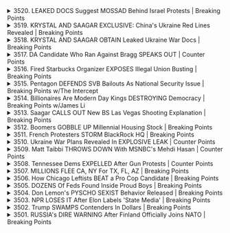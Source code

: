 <details>
<summary>3520. LEAKED DOCS Suggest MOSSAD Behind Israel Protests | Breaking Points</summary><br>

<a href="https://www.youtube.com/watch?v=ZUhcNqBrfo8" target="_blank">
    <img src="https://img.youtube.com/vi/ZUhcNqBrfo8/maxresdefault.jpg" 
        alt="[Youtube]" width="200">
</a>

# LEAKED DOCS Suggest MOSSAD Behind Israel Protests | Breaking Points


</details>

<details>
<summary>3519. KRYSTAL AND SAAGAR EXCLUSIVE: China's Ukraine Red Lines Revealed | Breaking Points</summary><br>

<a href="https://www.youtube.com/watch?v=K33w2u9QeIE" target="_blank">
    <img src="https://img.youtube.com/vi/K33w2u9QeIE/maxresdefault.jpg" 
        alt="[Youtube]" width="200">
</a>

# KRYSTAL AND SAAGAR EXCLUSIVE: China's Ukraine Red Lines Revealed | Breaking Points


</details>

<details>
<summary>3518. KRYSTAL AND SAAGAR OBTAIN Leaked Ukraine War Docs | Breaking Points</summary><br>

<a href="https://www.youtube.com/watch?v=BBWZggYofYw" target="_blank">
    <img src="https://img.youtube.com/vi/BBWZggYofYw/maxresdefault.jpg" 
        alt="[Youtube]" width="200">
</a>

# KRYSTAL AND SAAGAR OBTAIN Leaked Ukraine War Docs | Breaking Points


</details>

<details>
<summary>3517. DA Candidate Who Ran Against Bragg SPEAKS OUT | Counter Points</summary><br>

<a href="https://www.youtube.com/watch?v=AIWDxFfA4Kk" target="_blank">
    <img src="https://img.youtube.com/vi/AIWDxFfA4Kk/maxresdefault.jpg" 
        alt="[Youtube]" width="200">
</a>

# DA Candidate Who Ran Against Bragg SPEAKS OUT | Counter Points


</details>

<details>
<summary>3516. Fired Starbucks Organizer EXPOSES Illegal Union Busting | Breaking Points</summary><br>

<a href="https://www.youtube.com/watch?v=kyQtGgUVdjM" target="_blank">
    <img src="https://img.youtube.com/vi/kyQtGgUVdjM/maxresdefault.jpg" 
        alt="[Youtube]" width="200">
</a>

# Fired Starbucks Organizer EXPOSES Illegal Union Busting | Breaking Points


</details>

<details>
<summary>3515. Pentagon DEFENDS SVB Bailouts As National Security Issue | Breaking Points w/The Intercept</summary><br>

<a href="https://www.youtube.com/watch?v=g1ZCR7biH2I" target="_blank">
    <img src="https://img.youtube.com/vi/g1ZCR7biH2I/maxresdefault.jpg" 
        alt="[Youtube]" width="200">
</a>

# Pentagon DEFENDS SVB Bailouts As National Security Issue | Breaking Points w/The Intercept


</details>

<details>
<summary>3514. Billionaires Are Modern Day Kings DESTROYING Democracy | Breaking Points w/James Li</summary><br>

<a href="https://www.youtube.com/watch?v=x1pZivBZjFw" target="_blank">
    <img src="https://img.youtube.com/vi/x1pZivBZjFw/maxresdefault.jpg" 
        alt="[Youtube]" width="200">
</a>

# Billionaires Are Modern Day Kings DESTROYING Democracy | Breaking Points w/James Li


</details>

<details>
<summary>3513. Saagar CALLS OUT New BS Las Vegas Shooting Explanation | Breaking Points</summary><br>

<a href="https://www.youtube.com/watch?v=EbcFKBU-Y4Q" target="_blank">
    <img src="https://img.youtube.com/vi/EbcFKBU-Y4Q/maxresdefault.jpg" 
        alt="[Youtube]" width="200">
</a>

# Saagar CALLS OUT New BS Las Vegas Shooting Explanation | Breaking Points


</details>

<details>
<summary>3512. Boomers GOBBLE UP Millennial Housing Stock | Breaking Points</summary><br>

<a href="https://www.youtube.com/watch?v=e9K_HZwjeaU" target="_blank">
    <img src="https://img.youtube.com/vi/e9K_HZwjeaU/maxresdefault.jpg" 
        alt="[Youtube]" width="200">
</a>

# Boomers GOBBLE UP Millennial Housing Stock | Breaking Points


</details>

<details>
<summary>3511. French Protesters STORM BlackRock HQ | Breaking Points</summary><br>

<a href="https://www.youtube.com/watch?v=DfPHmTaj-zM" target="_blank">
    <img src="https://img.youtube.com/vi/DfPHmTaj-zM/maxresdefault.jpg" 
        alt="[Youtube]" width="200">
</a>

# French Protesters STORM BlackRock HQ | Breaking Points


</details>

<details>
<summary>3510. Ukraine War Plans Revealed In EXPLOSIVE LEAK | Counter Points</summary><br>

<a href="https://www.youtube.com/watch?v=WrjVUphu7ss" target="_blank">
    <img src="https://img.youtube.com/vi/WrjVUphu7ss/maxresdefault.jpg" 
        alt="[Youtube]" width="200">
</a>

# Ukraine War Plans Revealed In EXPLOSIVE LEAK | Counter Points


</details>

<details>
<summary>3509. Matt Taibbi THROWS DOWN With MSNBC's Mehdi Hasan | Counter Points</summary><br>

<a href="https://www.youtube.com/watch?v=9DxeaRphwsI" target="_blank">
    <img src="https://img.youtube.com/vi/9DxeaRphwsI/maxresdefault.jpg" 
        alt="[Youtube]" width="200">
</a>

# Matt Taibbi THROWS DOWN With MSNBC's Mehdi Hasan | Counter Points


</details>

<details>
<summary>3508. Tennessee Dems EXPELLED After Gun Protests | Counter Points</summary><br>

<a href="https://www.youtube.com/watch?v=aVX9T0QTVrI" target="_blank">
    <img src="https://img.youtube.com/vi/aVX9T0QTVrI/maxresdefault.jpg" 
        alt="[Youtube]" width="200">
</a>

# Tennessee Dems EXPELLED After Gun Protests | Counter Points


</details>

<details>
<summary>3507. MILLIONS FLEE CA, NY For TX, FL, AZ | Breaking Points</summary><br>

<a href="https://www.youtube.com/watch?v=DBQ4UpHFQf4" target="_blank">
    <img src="https://img.youtube.com/vi/DBQ4UpHFQf4/maxresdefault.jpg" 
        alt="[Youtube]" width="200">
</a>

# MILLIONS FLEE CA, NY For TX, FL, AZ | Breaking Points


</details>

<details>
<summary>3506. How Chicago Leftists BEAT a Pro Cop Candidate | Breaking Points</summary><br>

<a href="https://www.youtube.com/watch?v=0JwT05wa3Jg" target="_blank">
    <img src="https://img.youtube.com/vi/0JwT05wa3Jg/maxresdefault.jpg" 
        alt="[Youtube]" width="200">
</a>

# How Chicago Leftists BEAT a Pro Cop Candidate | Breaking Points


</details>

<details>
<summary>3505. DOZENS Of Feds Found Inside Proud Boys | Breaking Points</summary><br>

<a href="https://www.youtube.com/watch?v=-ZuNF-qj3nk" target="_blank">
    <img src="https://img.youtube.com/vi/-ZuNF-qj3nk/maxresdefault.jpg" 
        alt="[Youtube]" width="200">
</a>

# DOZENS Of Feds Found Inside Proud Boys | Breaking Points


</details>

<details>
<summary>3504. Don Lemon's PYSCHO SEXIST Behavior Released | Breaking Points</summary><br>

<a href="https://www.youtube.com/watch?v=GiDb08HSReU" target="_blank">
    <img src="https://img.youtube.com/vi/GiDb08HSReU/maxresdefault.jpg" 
        alt="[Youtube]" width="200">
</a>

# Don Lemon's PYSCHO SEXIST Behavior Released | Breaking Points


</details>

<details>
<summary>3503. NPR LOSES IT After Elon Labels 'State Media' | Breaking Points</summary><br>

<a href="https://www.youtube.com/watch?v=V4QpO7Vab_w" target="_blank">
    <img src="https://img.youtube.com/vi/V4QpO7Vab_w/maxresdefault.jpg" 
        alt="[Youtube]" width="200">
</a>

# NPR LOSES IT After Elon Labels 'State Media' | Breaking Points


</details>

<details>
<summary>3502. Trump SWAMPS Contenders In Dollars | Breaking Points</summary><br>

<a href="https://www.youtube.com/watch?v=6LJVr7SqZIw" target="_blank">
    <img src="https://img.youtube.com/vi/6LJVr7SqZIw/maxresdefault.jpg" 
        alt="[Youtube]" width="200">
</a>

# Trump SWAMPS Contenders In Dollars | Breaking Points


</details>

<details>
<summary>3501. RUSSIA's DIRE WARNING After Finland Officially Joins NATO | Breaking Points</summary><br>

<a href="https://www.youtube.com/watch?v=2uWj5a4Utrk" target="_blank">
    <img src="https://img.youtube.com/vi/2uWj5a4Utrk/maxresdefault.jpg" 
        alt="[Youtube]" width="200">
</a>

# RUSSIA's DIRE WARNING After Finland Officially Joins NATO | Breaking Points


</details>

